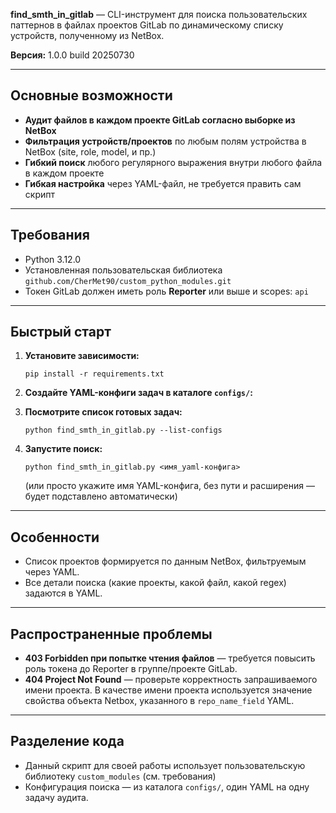 **find_smth_in_gitlab** — CLI-инструмент для поиска пользовательских паттернов в файлах проектов GitLab по динамическому списку устройств, полученному из NetBox.

**Версия:** 1.0.0 build 20250730

---

## Основные возможности

- **Аудит файлов в каждом проекте GitLab согласно выборке из NetBox**
- **Фильтрация устройств/проектов** по любым полям устройства в NetBox (site, role, model, и пр.)
- **Гибкий поиск** любого регулярного выражения внутри любого файла в каждом проекте
- **Гибкая настройка** через YAML-файл, не требуется править сам скрипт

---

## Требования

- Python 3.12.0
- Установленная пользовательская библиотека `github.com/CherMet90/custom_python_modules.git`
- Токен GitLab должен иметь роль **Reporter** или выше и scopes: `api`

---

## Быстрый старт

1. **Установите зависимости:**
    ```
    pip install -r requirements.txt
    ```

2. **Создайте YAML-конфиги задач в каталоге `configs/`:**

4. **Посмотрите список готовых задач:**
    ```
    python find_smth_in_gitlab.py --list-configs
    ```

5. **Запустите поиск:**
    ```
    python find_smth_in_gitlab.py <имя_yaml-конфига>
    ```
    (или просто укажите имя YAML-конфига, без пути и расширения — будет подставлено автоматически)

---

## Особенности

- Список проектов формируется по данным NetBox, фильтруемым через YAML.
- Все детали поиска (какие проекты, какой файл, какой regex) задаются в YAML.

---

## Распространенные проблемы

- **403 Forbidden при попытке чтения файлов** — требуется повысить роль токена до Reporter в группе/проекте GitLab.
- **404 Project Not Found** — проверьте корректность запрашиваемого имени проекта. В качестве имени проекта используется значение свойства объекта Netbox, указанного в `repo_name_field` YAML.

---

## Разделение кода

- Данный скрипт для своей работы использует пользовательскую библиотеку `custom_modules` (см. требования)
- Конфигурация поиска — из каталога `configs/`, один YAML на одну задачу аудита.
